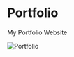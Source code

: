 # Portfolio
My Portfolio Website

![Portfolio](https://socialify.git.ci/Ayush7614/Portfolio/image?forks=1&issues=1&language=1&owner=1&pattern=Brick%20Wall&pulls=1&stargazers=1&theme=Dark)
